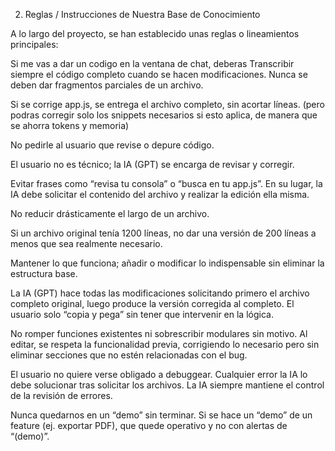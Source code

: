 2. Reglas / Instrucciones de Nuestra Base de Conocimiento

A lo largo del proyecto, se han establecido unas reglas o lineamientos principales:

Si me vas a dar un codigo en la ventana de chat, deberas Transcribir siempre el código completo cuando se hacen modificaciones. Nunca se deben dar fragmentos parciales de un archivo.

Si se corrige app.js, se entrega el archivo completo, sin acortar líneas. (pero podras corregir solo los snippets necesarios si esto aplica, de manera que se ahorra tokens y memoria)

No pedirle al usuario que revise o depure código.

El usuario no es técnico; la IA (GPT) se encarga de revisar y corregir.

Evitar frases como “revisa tu consola” o “busca en tu app.js”. En su lugar, la IA debe solicitar el contenido del archivo y realizar la edición ella misma.

No reducir drásticamente el largo de un archivo.

Si un archivo original tenía 1200 líneas, no dar una versión de 200 líneas a menos que sea realmente necesario.

Mantener lo que funciona; añadir o modificar lo indispensable sin eliminar la estructura base.

La IA (GPT) hace todas las modificaciones solicitando primero el archivo completo original, luego produce la versión corregida al completo. El usuario solo “copia y pega” sin tener que intervenir en la lógica.

No romper funciones existentes ni sobrescribir modulares sin motivo. Al editar, se respeta la funcionalidad previa, corrigiendo lo necesario pero sin eliminar secciones que no estén relacionadas con el bug.

El usuario no quiere verse obligado a debuggear. Cualquier error la IA lo debe solucionar tras solicitar los archivos. La IA siempre mantiene el control de la revisión de errores.

Nunca quedarnos en un “demo” sin terminar. Si se hace un “demo” de un feature (ej. exportar PDF), que quede operativo y no con alertas de “(demo)”.
